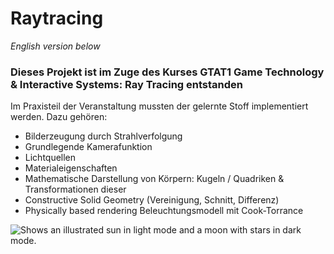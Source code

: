 # Raytracing
_English version below_

### Dieses Projekt ist im Zuge des Kurses GTAT1 Game Technology & Interactive Systems: Ray Tracing entstanden

Im Praxisteil der Veranstaltung mussten der gelernte Stoff implementiert werden.
Dazu gehören:
- Bilderzeugung durch Strahlverfolgung
- Grundlegende Kamerafunktion
- Lichtquellen
- Materialeigenschaften
- Mathematische Darstellung von Körpern: Kugeln / Quadriken & Transformationen dieser
- Constructive Solid Geometry (Vereinigung, Schnitt, Differenz)
- Physically based rendering Beleuchtungsmodell mit Cook-Torrance


<picture>
  <source srcset="https://github.com/boTimPact/Raytracing/blob/master/Raytracing_Ue1.png?raw=true">
  <img alt="Shows an illustrated sun in light mode and a moon with stars in dark mode." src="https://user-images.githubusercontent.com/25423296/163456779-a8556205-d0a5-45e2-ac17-42d089e3c3f8.png">
</picture>
